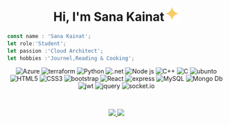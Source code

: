 <h1 align="center">Hi, I'm Sana Kainat<img src="https://github.com/KainatSana/KainatSana/blob/main/sparkle.svg" width="35px" alt="sparkle" /></h1>



```js
const name : 'Sana Kainat';
let role:'Student';
let passion :'Cloud Architect';
let hobbies :'Journel,Reading & Cooking';
```

<p align="center">
<img alt="Azure" src="https://img.shields.io/badge/azure-rgb(237, 171, 247).svg?style=for-the-badge&logo=microsoftazure&logoColor=black"/>    
<img alt="terraform" src="https://img.shields.io/badge/terraform-rgb(251, 222, 255).svg?style=for-the-badge&logo=terraform&logoColor=black">
<img alt="Python" src="https://img.shields.io/badge/python-rgb(245, 132, 188)?style=for-the-badge&logo=python&logoColor=black">
<img alt=".net" src="https://img.shields.io/badge/.NET-rgb(212, 148, 180)?style=for-the-badge&logo=.net&logoColor=black">
<img alt="Node js" src="https://img.shields.io/badge/node.js-rgb(232, 202, 214)?style=for-the-badge&logo=node.js&logoColor=black" >
<img alt="C++" src="https://img.shields.io/badge/c++-rgb(209, 145, 219).svg?style=for-the-badge&logo=c%2B%2B&logoColor=black">
<img alt="C" src="https://img.shields.io/badge/c-rgb(230, 126, 226).svg?style=for-the-badge&logo=c&logoColor=black">  
<img alt="ubunto" src="https://img.shields.io/badge/Ubuntu-rgb(252, 179, 250)?style=for-the-badge&logo=ubuntu&logoColor=black">
<img alt="HTML5" src="https://img.shields.io/badge/html5-%23fca9ae.svg?style=for-the-badge&logo=html5&logoColor=black"/>
<img alt="CSS3" src="https://img.shields.io/badge/css3-%23ffd2ce.svg?style=for-the-badge&logo=css3&logoColor=black"/>
<img alt="bootstrap" src="https://img.shields.io/badge/bootstrap-rgb(232, 118, 245).svg?style=for-the-badge&logo=bootstrap&logoColor=black">   
<img alt="React" src="https://img.shields.io/badge/react-rgb(255, 212, 246).svg?style=for-the-badge&logo=react&logoColor=black"/>
<img alt="express" src="https://img.shields.io/badge/express.js-rgb(227, 100, 200).svg?style=for-the-badge&logo=express&logoColor=black">
<img alt="MySQL" src="https://img.shields.io/badge/mysql-%23ffd2ce.svg?style=for-the-badge&logo=mysql&logoColor=black"/>
<img alt="Mongo Db" src="https://img.shields.io/badge/MongoDB-rgb(245, 120, 184).svg?style=for-the-badge&logo=mongodb&logoColor=black"/>
<img alt="jwt" src="https://img.shields.io/badge/JWT-rgb(255, 153, 205)?style=for-the-badge&logo=JSON%20web%20tokens">
<img alt="jquery" src="https://img.shields.io/badge/jquery-rgb(230, 145, 188).svg?style=for-the-badge&logo=jquery&logoColor=black">
<img alt="socket.io" src="https://img.shields.io/badge/Socket.io-rgb(204, 96, 179).svg?style=for-the-badge&logo=socket.io&badgeColor=black">

  </p>
    
<br>
<p align="center">
<a href="https://github.com/kainatsana">
  <img height="150em" src="https://github-readme-stats.vercel.app/api?username=kainatSana&count_private=true&show_icons=true&bg_color=f9e6ff&text_color=000000&title_color=4a0735&border_color=faceff&icon_color=a33b9c" />
  <img height="150em" src="https://github-readme-stats-eight-theta.vercel.app/api/top-langs/?username=kainatSana&count_private=true&show_icons=true&bg_color=f9e6ff&text_color=000000&title_color=4a0735&border_color=faceff&icon_color=a33b9c&layout=compact&langs_count=8" />
    </a>
    </p>
<br>  

<!--
**KainatSana/KainatSana** is a ✨ _special_ ✨ repository because its `README.md` (this file) appears on your GitHub profile.

Here are some ideas to get you started:

- 🔭 I’m currently working on ...
- 🌱 I’m currently learning ...
- 👯 I’m looking to collaborate on ...
- 🤔 I’m looking for help with ...
- 💬 Ask me about ...
- 📫 How to reach me: ...
- 😄 Pronouns: ...
- ⚡ Fun fact: ...
-->
